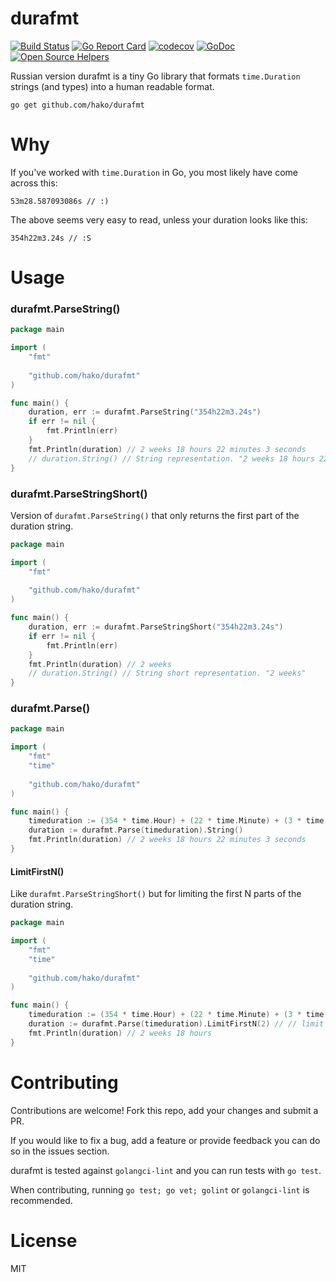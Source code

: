 # durafmt

[![Build Status](https://travis-ci.org/hako/durafmt.svg?branch=master)](https://travis-ci.org/hako/durafmt) [![Go Report Card](https://goreportcard.com/badge/github.com/hako/durafmt)](https://goreportcard.com/report/github.com/hako/durafmt) [![codecov](https://codecov.io/gh/hako/durafmt/branch/master/graph/badge.svg)](https://codecov.io/gh/hako/durafmt) [![GoDoc](https://godoc.org/github.com/hako/durafmt?status.svg)](https://godoc.org/github.com/hako/durafmt) 
[![Open Source Helpers](https://www.codetriage.com/hako/durafmt/badges/users.svg)](https://www.codetriage.com/hako/durafmt)



Russian version durafmt is a tiny Go library that formats `time.Duration` strings (and types) into a human readable format.

```
go get github.com/hako/durafmt
```

# Why

If you've worked with `time.Duration` in Go, you most likely have come across this:

```
53m28.587093086s // :)
```

The above seems very easy to read, unless your duration looks like this:

```
354h22m3.24s // :S
```

# Usage

### durafmt.ParseString()

```go
package main

import (
	"fmt"
	
	"github.com/hako/durafmt"
)

func main() {
	duration, err := durafmt.ParseString("354h22m3.24s")
	if err != nil {
		fmt.Println(err)
	}
	fmt.Println(duration) // 2 weeks 18 hours 22 minutes 3 seconds
	// duration.String() // String representation. "2 weeks 18 hours 22 minutes 3 seconds"
}
```

### durafmt.ParseStringShort()

Version of `durafmt.ParseString()` that only returns the first part of the duration string.

```go
package main

import (
	"fmt"
	
	"github.com/hako/durafmt"
)

func main() {
	duration, err := durafmt.ParseStringShort("354h22m3.24s")
	if err != nil {
		fmt.Println(err)
	}
	fmt.Println(duration) // 2 weeks
	// duration.String() // String short representation. "2 weeks"
}
```

### durafmt.Parse()

```go
package main

import (
	"fmt"
	"time"
	
	"github.com/hako/durafmt"
)

func main() {
	timeduration := (354 * time.Hour) + (22 * time.Minute) + (3 * time.Second)
	duration := durafmt.Parse(timeduration).String()
	fmt.Println(duration) // 2 weeks 18 hours 22 minutes 3 seconds
}
```

#### LimitFirstN()

Like `durafmt.ParseStringShort()` but for limiting the first N parts of the duration string.

```go
package main

import (
	"fmt"
	"time"
	
	"github.com/hako/durafmt"
)

func main() {
	timeduration := (354 * time.Hour) + (22 * time.Minute) + (3 * time.Second)
	duration := durafmt.Parse(timeduration).LimitFirstN(2) // // limit first two parts.
	fmt.Println(duration) // 2 weeks 18 hours
}
```

# Contributing

Contributions are welcome! Fork this repo, add your changes and submit a PR.

If you would like to fix a bug, add a feature or provide feedback you can do so in the issues section.

durafmt is tested against `golangci-lint` and you can run tests with `go test`. 

When contributing, running `go test; go vet; golint` or `golangci-lint` is recommended.

# License

MIT